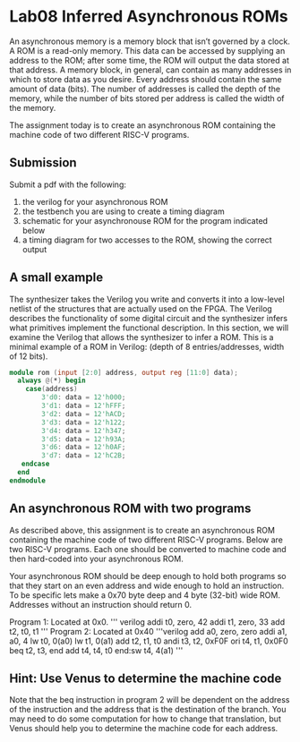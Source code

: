 # Lab08 Inferred Asynchronous ROMs
An asynchronous memory is a memory block that isn’t governed by a clock. A ROM is a read-only memory. 
This data can be accessed by supplying an address to the ROM; after some time, the ROM will output the 
data stored at that address.  A memory block, in general, can contain as many addresses in which to 
store data as you desire.  Every address should contain the same amount of data (bits). The number of 
addresses is called the depth of the memory, while the number of bits stored per address is called the 
width of the memory.

The assignment today is to create an asynchronous ROM containing the machine code of two different RISC-V programs.

## Submission
Submit a pdf with the following: 
1) the verilog for your asynchronous ROM
2) the testbench you are using to create a timing diagram
3) schematic for your asynchronouse ROM for the program indicated below
4) a timing diagram for two accesses to the ROM, showing the correct output

## A small example
The synthesizer takes the Verilog you write and converts it into a low-level netlist of the structures 
that are actually used on the FPGA. The Verilog describes the functionality of some digital circuit and 
the synthesizer infers what primitives implement the functional description. In this section, we will 
examine the Verilog that allows the synthesizer to infer a ROM. This is a minimal example of a ROM in 
Verilog: (depth of 8 entries/addresses, width of 12 bits).

```verilog
module rom (input [2:0] address, output reg [11:0] data); 
  always @(*) begin
    case(address)
        3'd0: data = 12'h000;
        3'd1: data = 12'hFFF; 
        3'd2: data = 12'hACD; 
        3'd3: data = 12'h122; 
        3'd4: data = 12'h347; 
        3'd5: data = 12'h93A; 
        3'd6: data = 12'h0AF; 
        3'd7: data = 12'hC2B;
   endcase 
  end
endmodule
```
## An asynchronous ROM with two programs

As described above, this assignment is to create an asynchronous ROM containing the machine code of two
different RISC-V programs. Below are two RISC-V programs. Each one should be converted to machine code and 
then hard-coded into your asynchronous ROM.

Your asynchronous ROM should be deep enough to hold both programs so that they start on an even address and
wide enough to hold an instruction. To be specific lets make a 0x70 byte deep and 4 byte (32-bit) wide ROM.
Addresses without an instruction should return 0.

Program 1: Located at 0x0.
''' verilog
    addi t0, zero, 42
    addi t1, zero, 33
    add t2, t0, t1
'''
Program 2: Located at 0x40
'''verilog
    add a0, zero, zero
    addi a1, a0, 4
    lw t0, 0(a0)
    lw t1, 0(a1)
    add t2, t1, t0
    andi t3, t2, 0xF0F
    ori t4, t1, 0x0F0
    beq t2, t3, end
    add t4, t4, t0
end:sw t4, 4(a1)
'''

## Hint: Use Venus to determine the machine code
Note that the beq instruction in program 2 will be dependent on the address of the instruction and
the address that is the destination of the branch. You may need to do some computation for how to
change that translation, but Venus should help you to determine the machine code for each address.
